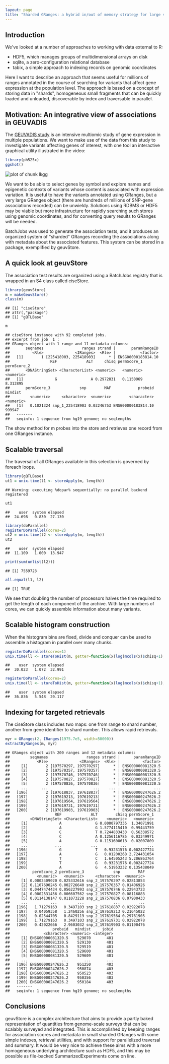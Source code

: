 ```yaml
---
layout: page
title: "Sharded GRanges: a hybrid in/out of memory strategy for large sets of ranges"
---
```





## Introduction

We've looked at a number of approaches to
working with data external to R:

* HDF5, which manages groups of multidimensional arrays on disk
* sqlite, a zero-configuration relational database
* tabix, a simple approach to indexing records on genomic coordinates

Here I want to describe an approach that seems useful for millions
of ranges annotated in the course of searching for variants that
affect gene expression at the population level.  The approach
is based on a concept of storing data in "shards", homogeneous small
fragments that can be quickly loaded and unloaded, discoverable
by index and traversable in parallel.

## Motivation: An integrative view of associations in GEUVADIS

The [GEUVADIS study](http://www.nature.com/nature/journal/v501/n7468/full/nature12531.html) is an intensive multiomic study of gene expression in multiple
populations.  We want to make use of the data from this study to
investigate variants affecting genes of interest, with one tool
an interactive graphical utility illustrated in the video:


```r
library(ph525x)
ggshot()
```

![plot of chunk lkgg](figure/bioc2_hybstor-lkgg-1.png)

We want to be able to select genes by symbol and explore names
and epigenetic contexts of variants whose content is associated with
expression variation.  It is useful to have the variants annotated
using GRanges, but a very large GRanges object (there are hundreds
of millions of SNP-gene associations recorded) can be unwieldy.
Solutions using RDBMS or HDF5 may be viable but more infrastructure
for rapidly searching such stores using genomic coordinates,
and for converting query results to GRanges will be needed.

BatchJobs was used to generate the association tests, and it
produces
an organized system of "sharded" GRanges recording the
associations along with metadata about the associated features.
This system can be stored in a package, exemplified by geuvStore.

## A quick look at geuvStore

The association test results are organized using a BatchJobs
registry that is wrapped in an S4 class called ciseStore.

```r
library(geuvStore)
m = makeGeuvStore()
class(m)
```

```
## [1] "ciseStore"
## attr(,"package")
## [1] "gQTLBase"
```

```r
m
```

```
## ciseStore instance with 92 completed jobs.
## excerpt from job  1 :
## GRanges object with 1 range and 11 metadata columns:
##       seqnames                 ranges strand |       paramRangeID
##          <Rle>              <IRanges>  <Rle> |           <factor>
##   [1]        1 [225418903, 225418903]      * | ENSG00000183814.10
##                  REF             ALT     chisq permScore_1 permScore_2
##       <DNAStringSet> <CharacterList> <numeric>   <numeric>   <numeric>
##   [1]              G               A 0.2972831   0.1150969    8.312895
##       permScore_3             snp        MAF            probeid   mindist
##         <numeric>     <character>  <numeric>        <character> <numeric>
##   [1]   0.1021324 snp_1_225418903 0.03246753 ENSG00000183814.10    999947
##   -------
##   seqinfo: 1 sequence from hg19 genome; no seqlengths
```

The show method for m probes into the store and retrieves one record
from one GRanges instance.

## Scalable traversal

The traversal of all GRanges available in this selection is
governed by foreach loops.

```r
library(gQTLBase)
ut1 = unix.time(l1 <- storeApply(m, length))
```

```
## Warning: executing %dopar% sequentially: no parallel backend registered
```

```r
ut1
```

```
##    user  system elapsed 
##  24.698   0.830  27.130
```

```r
library(doParallel)
registerDoParallel(cores=2)
ut2 = unix.time(l2 <- storeApply(m, length))
ut2
```

```
##    user  system elapsed 
##  11.109   1.000  13.947
```

```r
print(sum(unlist(l2)))
```

```
## [1] 7559723
```

```r
all.equal(l1, l2)
```

```
## [1] TRUE
```
We see that doubling the number of processors halves the
time required to get the length of each component of the archive.
With large numbers of cores, we can quickly assemble information
about many variants.

## Scalable histogram construction

When the histogram bins are fixed, divide and conquer can be
used to assemble a histogram in parallel over many chunks.


```r
registerDoParallel(cores=1)
unix.time(ll <- storeToHist(m, getter=function(x)log(mcols(x)$chisq+1), breaks=c(0,seq(.1,5,.1),10)))
```

```
##    user  system elapsed 
##  30.023   1.072  32.991
```

```r
registerDoParallel(cores=2)
unix.time(ll <- storeToHist(m, getter=function(x)log(mcols(x)$chisq+1), breaks=c(0,seq(.1,5,.1),10)))
```

```
##    user  system elapsed 
##  36.836   5.548  20.117
```

## Indexing for targeted retrievals

The ciseStore class includes two maps: one from range to shard number,
another from gene identifier to shard number.  This allows rapid
retrievals.


```r
myr = GRanges(2, IRanges(1975.7e5, width=50000))
extractByRanges(m, myr)
```

```
## GRanges object with 200 ranges and 12 metadata columns:
##         seqnames                 ranges strand |      paramRangeID
##            <Rle>              <IRanges>  <Rle> |          <factor>
##     [1]        2 [197570297, 197570297]      * | ENSG00000081320.5
##     [2]        2 [197570357, 197570357]      * | ENSG00000081320.5
##     [3]        2 [197570746, 197570746]      * | ENSG00000081320.5
##     [4]        2 [197570827, 197570827]      * | ENSG00000081320.5
##     [5]        2 [197570836, 197570836]      * | ENSG00000081320.5
##     ...      ...                    ...    ... .               ...
##   [196]        2 [197618837, 197618837]      * | ENSG00000247626.2
##   [197]        2 [197619213, 197619213]      * | ENSG00000247626.2
##   [198]        2 [197619564, 197619564]      * | ENSG00000247626.2
##   [199]        2 [197619731, 197619731]      * | ENSG00000247626.2
##   [200]        2 [197619903, 197619903]      * | ENSG00000247626.2
##                    REF             ALT        chisq permScore_1
##         <DNAStringSet> <CharacterList>    <numeric>   <numeric>
##     [1]              A               G 0.0000797335  1.34071991
##     [2]              A               G 1.5774115410  0.99443759
##     [3]              C               T 0.7244833433  0.56338572
##     [4]              C               A 0.1256116785  0.03349971
##     [5]              A               G 0.1151608618  0.02007809
##     ...            ...             ...          ...         ...
##   [196]              G               T   0.93231576 0.002427724
##   [197]              A               G   0.01200268 2.724431054
##   [198]              T               C   1.64505243 5.206863764
##   [199]              T               G   0.93231576 0.002427724
##   [200]              A               G   4.51953232 0.135438049
##          permScore_2 permScore_3             snp        MAF
##            <numeric>   <numeric>     <character>  <numeric>
##     [1] 0.0002409020 0.025332616 snp_2_197570297 0.02813853
##     [2] 0.1107690245 0.002726640 snp_2_197570357 0.01406926
##     [3] 0.0447474434 0.056227993 snp_2_197570746 0.22943723
##     [4] 0.0002531456 0.006607562 snp_2_197570827 0.08116883
##     [5] 0.0114138147 0.011073228 snp_2_197570836 0.07900433
##     ...          ...         ...             ...        ...
##   [196]   1.71279163   0.3497103 snp_2_197618837 0.02922078
##   [197]   0.04059358   1.2460256 snp_2_197619213 0.21645022
##   [198]   0.02544705   0.8429119 snp_2_197619564 0.29761905
##   [199]   1.71279163   0.3497103 snp_2_197619731 0.02922078
##   [200]   0.42022666   2.9603032 snp_2_197619903 0.01190476
##                   probeid   mindist     jobid
##               <character> <numeric> <integer>
##     [1] ENSG00000081320.5    529070       401
##     [2] ENSG00000081320.5    529130       401
##     [3] ENSG00000081320.5    529519       401
##     [4] ENSG00000081320.5    529600       401
##     [5] ENSG00000081320.5    529609       401
##     ...               ...       ...       ...
##   [196] ENSG00000247626.2    951250       403
##   [197] ENSG00000247626.2    950874       403
##   [198] ENSG00000247626.2    950523       403
##   [199] ENSG00000247626.2    950356       403
##   [200] ENSG00000247626.2    950184       403
##   -------
##   seqinfo: 1 sequence from hg19 genome; no seqlengths
```

## Conclusions

geuvStore is a complex architecture that aims to provide a
partly baked representation of quantities from genome-scale
surveys that can be scalably surveyed and integrated.  This
is accomplished by keeping ranges for association scores
and metadata in small sharded GRanges with some simple indexes,
retrieval utilities, and with support for parallelized traversal
and summary.  It would be very nice to achieve these aims with
a more homogeneous underlying architecture such as HDF5, and
this may be possible as file-backed SummarizedExperiments come
on line.

